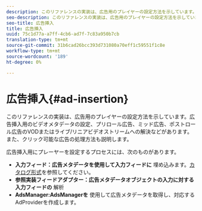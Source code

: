 ```yaml
---
description: このリファレンスの実装は、広告用のプレイヤーの設定方法を示しています。広告挿入用のビデオメタデータの設定、プリロール広告、ミッド広告、ポストロール広告のVODまたはライブ/リニアビデオストリームへの解決などがあります。 また、クリック可能な広告の処理方法も説明します。
seo-description: このリファレンスの実装は、広告用のプレイヤーの設定方法を示しています。広告挿入用のビデオメタデータの設定、プリロール広告、ミッド広告、ポストロール広告のVODまたはライブ/リニアビデオストリームへの解決などがあります。 また、クリック可能な広告の処理方法も説明します。
seo-title: 広告挿入
title: 広告挿入
uuid: 75c1d77a-a7ff-4cb6-ad7f-7c83a950b7cb
translation-type: tm+mt
source-git-commit: 31b6cad26bcc393d731080a70eff1c59551f1c8e
workflow-type: tm+mt
source-wordcount: '189'
ht-degree: 0%

---
```



# 広告挿入{#ad-insertion}

このリファレンスの実装は、広告用のプレイヤーの設定方法を示しています。広告挿入用のビデオメタデータの設定、プリロール広告、ミッド広告、ポストロール広告のVODまたはライブ/リニアビデオストリームへの解決などがあります。 また、クリック可能な広告の処理方法も説明します。

広告挿入用にプレーヤーを設定するプロセスには、次のものがあります。

* **入力フィード：広告メタデータを使用して入力フィードに** 埋め込みます。[カタログ形式](../set-up-dev-environment/exploring-code/catalog-format.md)を参照してください。
* **参照実装フィードアダプター：広告メタデータオブジェクトの入力に対する入力フィードの** 解析
* **AdsManager:AdsManagerを** 使用して広告メタデータを取得し、対応するAdProviderを作成します。